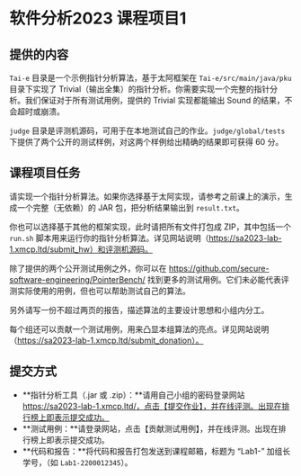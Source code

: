 # 软件分析2023 课程项目1



## 提供的内容

`Tai-e` 目录是一个示例指针分析算法，基于太阿框架在 `Tai-e/src/main/java/pku` 目录下实现了 Trivial（输出全集）的指针分析。你需要实现一个完整的指针分析。我们保证对于所有测试用例，提供的 Trivial 实现都能输出 Sound 的结果，不会超时或崩溃。

`judge` 目录是评测机源码，可用于在本地测试自己的作业。`judge/global/tests` 下提供了两个公开的测试样例，对这两个样例给出精确的结果即可获得 60 分。



## 课程项目任务

请实现一个指针分析算法。如果你选择基于太阿实现，请参考之前课上的演示，生成一个完整（无依赖）的 JAR 包，把分析结果输出到 `result.txt`。

你也可以选择基于其他的框架实现，此时请把所有文件打包成 ZIP，其中包括一个 `run.sh` 脚本用来运行你的指针分析算法。详见网站说明（https://sa2023-lab-1.xmcp.ltd/submit_hw）和评测机源码。

除了提供的两个公开测试用例之外，你可以在 https://github.com/secure-software-engineering/PointerBench/ 找到更多的测试用例。它们未必能代表评测实际使用的用例，但也可以帮助测试自己的算法。

另外请写一份不超过两页的报告，描述算法的主要设计思想和小组内分工。

每个组还可以贡献一个测试用例，用来凸显本组算法的亮点。详见网站说明（https://sa2023-lab-1.xmcp.ltd/submit_donation）。



## 提交方式

- **指针分析工具（.jar 或 .zip）：**请用自己小组的密码登录网站 https://sa2023-lab-1.xmcp.ltd/，点击【提交作业】，并在线评测。出现在排行榜上即表示提交成功。
- **测试用例：**请登录网站，点击【贡献测试用例】，并在线评测。出现在排行榜上即表示提交成功。
- **代码和报告：**将代码和报告打包发送到课程邮箱，标题为 “Lab1-” 加组长学号，（如 `Lab1-2200012345`）。


